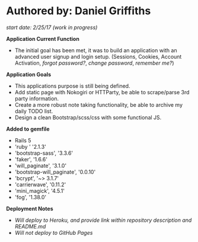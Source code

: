 # **Authored by: Daniel Griffiths**
*start date: 2/25/17 (work in progress)*


**Application Current Function**
- The initial goal has been met, it was to build an application with an advanced user signup and login setup. (Sessions, Cookies, Account Activation, *forgot password?*, *change password*, *remember me?*)

**Application Goals**
- This applications purpose is still being defined. 
- Add static page with Nokogiri or HTTParty, be able to scrape/parse 3rd party information.
- Create a more robust note taking functionality, be able to archive my daily TODO list.
- Design a clean Bootstrap/scss/css with some functional JS.


**Added to gemfile**
- Rails 5
- 'ruby  '                    '2.1.3'
- 'bootstrap-sass',           '3.3.6'
- 'faker',                    '1.6.6'
- 'will_paginate',            '3.1.0'
- 'bootstrap-will_paginate', '0.0.10'
- 'bcrypt',                '~> 3.1.7'
- 'carrierwave',             '0.11.2'
- 'mini_magick',              '4.5.1'
- 'fog',                     '1.38.0'


**Deployment Notes**
- *Will deploy to Heroku, and provide link within repository description and README.md*
- *Will not deploy to GitHub Pages*


